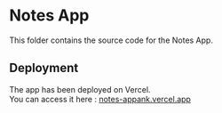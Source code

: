 
# Notes App

This folder contains the source code for the Notes App.

## Deployment

The app has been deployed on Vercel.  
You can access it here : [notes-appank.vercel.app](https://notes-appank.vercel.app)


